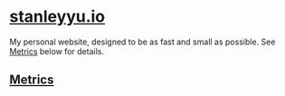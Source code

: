 [stanleyyu.io][site-url]
=======================

My personal website, designed to be as fast and small as possible. See
[Metrics](#metrics) below for details.

[Metrics](#metrics)
-----------------



[site-url]: https://stanleyyu.io

